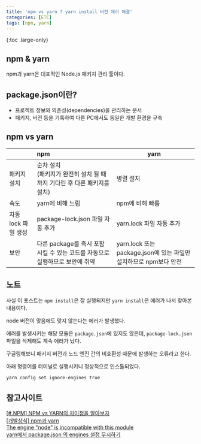 ```yaml
---
title: 'npm vs yarn ? yarn install 버전 에러 해결'
categories: [ETC]
tags: [npm, yarn]
---
```


{:toc .large-only}

## npm & yarn

npm과 yarn은 대표적인 Node.js 패키지 관리 툴이다.

## package.json이란?

- 프로젝트 정보와 의존성(dependencies)을 관리하는 문서
- 패키지, 버전 등을 기록하여 다른 PC에서도 동일한 개발 환경을 구축

## npm vs yarn

|                     | npm                                                                          | yarn                                                              |
| :------------------ | :--------------------------------------------------------------------------- | ----------------------------------------------------------------- |
| 패키지 설치         | 순차 설치<br/>(패키지가 완전히 설치 될 때까지 기다린 후 다른 패키지를 설치)  | 병렬 설치                                                         |
| 속도                | yarn에 비해 느림                                                             | npm에 비해 빠름                                                   |
| 자동 lock 파일 생성 | package-lock.json 파일 자동 추가                                             | yarn.lock 파일 자동 추가                                          |
| 보안                | 다른 package를 즉시 포함 시킬 수 있는 코드를 자동으로 실행하므로 보안에 취약 | yarn.lock 또는 package.json에 있는 파일만 설치하므로 npm보다 안전 |

## 노트

사실 이 포스트는 `npm install`은 잘 실행되지만 `yarn install`은 에러가 나서 찾아본 내용이다.

node 버전이 맞음에도 맞지 않는다는 에러가 발생했다.

에러를 발생시키는 해당 모듈은 `package.json`에 있지도 않은데, `package-lock.json` 파일을 삭제해도 계속 에러가 났다.

구글링해보니 패키지 버전과 노드 엔진 간의 비호환성 때문에 발생하는 오류라고 한다.

아래 명령어를 터미널로 실행시키니 정상적으로 인스톨되었다.

```bash
yarn config set ignore-engines true
```

## 참고사이트

[[#.NPM] NPM vs YARN의 차이점을 알아보자](https://developer0809.tistory.com/128)<br/>
[[개발상식] npm과 yarn](https://velog.io/@kysung95/%EA%B0%9C%EB%B0%9C%EC%83%81%EC%8B%9D-npm%EA%B3%BC-yarn)<br/>
[The engine "node" is incompatible with this module](https://stackoverflow.com/questions/56617209/the-engine-node-is-incompatible-with-this-module)<br/>
[yarn에서 package.json 의 engines 설정 무시하기](https://velog.io/@bang9dev/yarn%EC%97%90%EC%84%9C-package.json-%EC%9D%98-engines-%EC%84%A4%EC%A0%95-%EB%AC%B4%EC%8B%9C%ED%95%98%EA%B8%B0)

